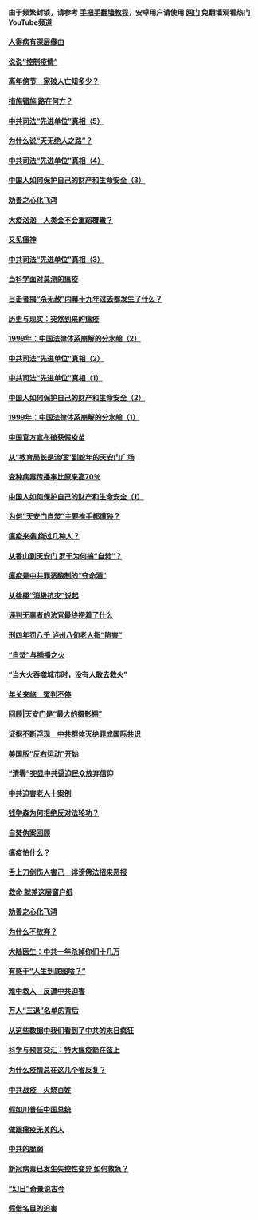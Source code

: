 #### 由于频繁封锁，请参考 [手把手翻墙教程](https://github.com/gfw-breaker/guides/wiki/)，安卓用户请使用 [网门](https://github.com/gfw-breaker/nogfw/blob/master/dl.md?t=02210400) 免翻墙观看热门YouTube频道 

#### [人得病有深层缘由](../pages/19/420864.md?t=02210400) 

#### [说说“控制疫情”](../pages/19/420831.md?t=02210400) 

#### [离年傍节　家破人亡知多少？](../pages/19/420563.md?t=02210400) 

#### [措施错施  路在何方？](../pages/19/420076.md?t=02210400) 

#### [中共司法“先进单位”真相（5）](../pages/19/419453.md?t=02210400) 

#### [为什么说“天无绝人之路”？](../pages/19/419618.md?t=02210400) 

#### [中共司法“先进单位”真相（4）](../pages/19/419452.md?t=02210400) 

#### [中国人如何保护自己的财产和生命安全（3）](../pages/19/419405.md?t=02210400) 

#### [劝善之心化飞鸿](../pages/19/418758.md?t=02210400) 

#### [大疫汹汹　人类会不会重蹈覆辙？](../pages/19/419691.md?t=02210400) 

#### [又见瘟神](../pages/19/419225.md?t=02210400) 

#### [中共司法“先进单位”真相（3）](../pages/19/419451.md?t=02210400) 

#### [当科学面对莫测的瘟疫](../pages/19/419625.md?t=02210400) 

#### [目击者揭“杀无赦”内幕十九年过去都发生了什么？](../pages/19/419617.md?t=02210400) 

#### [历史与现实：突然到来的瘟疫](../pages/19/419619.md?t=02210400) 

#### [1999年：中国法律体系崩解的分水岭（2）](../pages/19/419455.md?t=02210400) 

#### [中共司法“先进单位”真相（2）](../pages/19/419450.md?t=02210400) 

#### [中共司法“先进单位”真相（1）](../pages/19/419449.md?t=02210400) 

#### [中国人如何保护自己的财产和生命安全（2）](../pages/19/419404.md?t=02210400) 

#### [1999年：中国法律体系崩解的分水岭（1）](../pages/19/419454.md?t=02210400) 

#### [中国官方宣布破获假疫苗](../pages/19/419504.md?t=02210400) 

#### [从“教育局长是流氓”到蛇年的天安门广场](../pages/19/419470.md?t=02210400) 

#### [变种病毒传播率比原来高70％](../pages/19/419456.md?t=02210400) 

#### [中国人如何保护自己的财产和生命安全（1）](../pages/19/419403.md?t=02210400) 

#### [为何“天安门自焚”主要推手都遭殃？](../pages/19/419348.md?t=02210400) 

#### [瘟疫来袭 绕过几种人？](../pages/19/419349.md?t=02210400) 

#### [从香山到天安门 罗干为何搞“自焚”？](../pages/19/419270.md?t=02210400) 

#### [瘟疫是中共罪恶酿制的“夺命酒”](../pages/19/419223.md?t=02210400) 

#### [从徐栩“消极抗灾”说起](../pages/19/419224.md?t=02210400) 

#### [诬判无辜者的法官最终捞着了什么](../pages/19/419268.md?t=02210400) 

#### [刑四年罚八千 泸州八旬老人指“陷害”](../pages/19/419232.md?t=02210400) 

#### [“自焚”与插播之火](../pages/19/419226.md?t=02210400) 

#### [“当大火吞噬城市时，没有人敢去救火”](../pages/19/419077.md?t=02210400) 

#### [年关来临　冤判不停](../pages/19/419093.md?t=02210400) 

#### [回顾|天安门是“最大的摄影棚”](../pages/19/380866.md?t=02210400) 

#### [证据不断浮现　中共群体灭绝罪成国际共识](../pages/19/419031.md?t=02210400) 

#### [美国版“反右运动”开始](../pages/19/419030.md?t=02210400) 

#### [“清零”突显中共逼迫民众放弃信仰](../pages/19/418995.md?t=02210400) 

#### [中共迫害老人十案例](../pages/19/418831.md?t=02210400) 

#### [钱学森为何拒绝反对法轮功？](../pages/19/418905.md?t=02210400) 

#### [自焚伪案回顾](../pages/19/418799.md?t=02210400) 

#### [瘟疫怕什么？](../pages/19/418800.md?t=02210400) 

#### [舌上刀剑伤人害己　诽谤佛法招来恶报](../pages/19/418731.md?t=02210400) 

#### [救命 就差这层窗户纸](../pages/19/418706.md?t=02210400) 

#### [劝善之心化飞鸿](../pages/19/416766.md?t=02210400) 

#### [为什么不放弃？](../pages/19/418691.md?t=02210400) 

#### [大陆医生：中共一年杀掉你们十几万](../pages/19/418670.md?t=02210400) 

#### [有感于“人生到底图啥？”](../pages/19/418624.md?t=02210400) 

#### [难中救人　反遭中共迫害](../pages/19/418414.md?t=02210400) 

#### [万人“三退”名单的背后](../pages/19/418505.md?t=02210400) 

#### [从这些数据中我们看到了中共的末日疯狂](../pages/19/418420.md?t=02210400) 

#### [科学与预言交汇：特大瘟疫箭在弦上](../pages/19/418266.md?t=02210400) 

#### [为什么疫情总在这几个省反复？](../pages/19/418219.md?t=02210400) 

#### [中共战疫　火烧百姓](../pages/19/418220.md?t=02210400) 

#### [假如川普任中国总统](../pages/19/418174.md?t=02210400) 

#### [做跟瘟疫无关的人](../pages/19/418171.md?t=02210400) 

#### [中共的脆弱](../pages/19/418196.md?t=02210400) 

#### [新冠病毒已发生失控性变异 如何救急？](../pages/19/418032.md?t=02210400) 

#### [“幻日”奇景说古今](../pages/19/418033.md?t=02210400) 

#### [假借名目的迫害](../pages/19/418055.md?t=02210400) 

